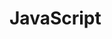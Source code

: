 # JavaScript

<script>
  import {Parser} from "src/client/tree-sitter.js"
  window.TreeSitter = Parser
  import md5 from "./external/md5.js"
  ""
</script>


<script>
  var pane = <div><button click={async () => {
    console.warn("CREATE----")
    var ui = await (
    <sb-extension-scope extensions="javascriptBase base">
      <sb-editor text={`3 + 4`} language="javascript"></sb-editor>
    </sb-extension-scope>)
    console.warn("APPEND----")
    pane.appendChild(ui) 

  
  }}>start</button></div>


  pane
</script>